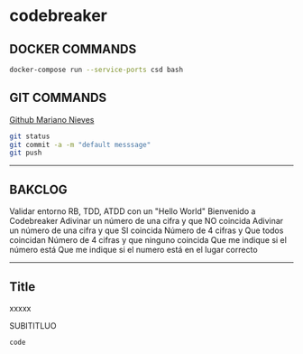 # codebreaker

## DOCKER COMMANDS
```bash
docker-compose run --service-ports csd bash
```

## GIT COMMANDS
[Github Mariano Nieves](https://github.com/marianonieves/kbot) 

```bash
git status
git commit -a -m "default messsage"
git push
```

- - -
## BAKCLOG

Validar entorno RB, TDD, ATDD con un "Hello World"
Bienvenido a Codebreaker
Adivinar un número de una cifra y que NO coincida
Adivinar un número de una cifra y que SI coincida
Número de 4 cifras y Que todos coincidan
Número de 4 cifras y que ninguno coincida
Que me indique si el número está
Que me indique si el numero está en el lugar correcto


- - -

## Title
xxxxx

SUBITITLUO
```bash
code
```

